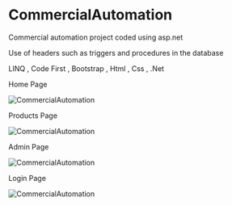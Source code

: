 # CommercialAutomation

<p> Commercial automation project coded using asp.net </p>

<p> Use of headers such as triggers and procedures in the database </p>

<p> LINQ , Code First , Bootstrap , Html , Css , .Net  </p>


Home Page

![CommercialAutomation](https://i.hizliresim.com/ds7swc1.png)

Products Page

![CommercialAutomation](https://i.hizliresim.com/hxxjy59.png)


Admin Page

![CommercialAutomation](https://i.hizliresim.com/8zqdvb5.png)

Login Page

![CommercialAutomation](https://i.hizliresim.com/ruqoco3.png)
